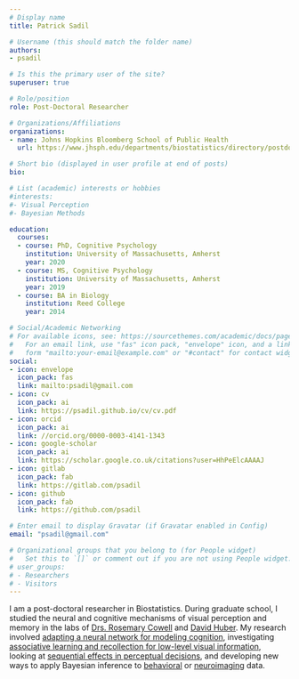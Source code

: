 ```yaml
---
# Display name
title: Patrick Sadil

# Username (this should match the folder name)
authors: 
- psadil

# Is this the primary user of the site?
superuser: true

# Role/position
role: Post-Doctoral Researcher

# Organizations/Affiliations
organizations:
- name: Johns Hopkins Bloomberg School of Public Health
  url: https://www.jhsph.edu/departments/biostatistics/directory/postdoctoral-fellows/

# Short bio (displayed in user profile at end of posts)
bio: 

# List (academic) interests or hobbies
#interests:
#- Visual Perception
#- Bayesian Methods

education:
  courses:
  - course: PhD, Cognitive Psychology
    institution: University of Massachusetts, Amherst
    year: 2020
  - course: MS, Cognitive Psychology
    institution: University of Massachusetts, Amherst
    year: 2019
  - course: BA in Biology
    institution: Reed College
    year: 2014

# Social/Academic Networking
# For available icons, see: https://sourcethemes.com/academic/docs/page-builder/#icons
#   For an email link, use "fas" icon pack, "envelope" icon, and a link in the
#   form "mailto:your-email@example.com" or "#contact" for contact widget.
social:
- icon: envelope
  icon_pack: fas
  link: mailto:psadil@gmail.com
- icon: cv
  icon_pack: ai
  link: https://psadil.github.io/cv/cv.pdf
- icon: orcid
  icon_pack: ai
  link: //orcid.org/0000-0003-4141-1343
- icon: google-scholar
  icon_pack: ai
  link: https://scholar.google.co.uk/citations?user=HhPeElcAAAAJ
- icon: gitlab
  icon_pack: fab
  link: https://gitlab.com/psadil
- icon: github
  icon_pack: fab
  link: https://github.com/psadil

# Enter email to display Gravatar (if Gravatar enabled in Config)
email: "psadil@gmail.com"

# Organizational groups that you belong to (for People widget)
#   Set this to `[]` or comment out if you are not using People widget.
# user_groups:
# - Researchers
# - Visitors
---
```


I am a post-doctoral researcher in Biostatistics. During graduate school, I studied the neural and cognitive mechanisms of visual perception and memory in the labs of [Drs. Rosemary Cowell](https://people.umass.edu/cmap-lab/People.html) and [David Huber](https://people.umass.edu/dehuber/). My research involved [adapting a neural network for modeling cognition](https://psadil.github.io/psadil/publication/sadil-2017-computational/), investigating [associative learning and recollection for low-level visual information](https://psadil.github.io/psadil/publication/sadil-2019-connecting/), looking at [sequential effects in perceptual decisions](https://psadil.github.io/psadil/publication/sadil-2021-serialdependence/), and developing new ways to apply Bayesian inference to [behavioral](https://psadil.github.io/psadil/publication/sadil-2019-hierarchical/) or [neuroimaging](https://psadil.github.io/psadil/publication/sadil-2021-nmm/) data. 

